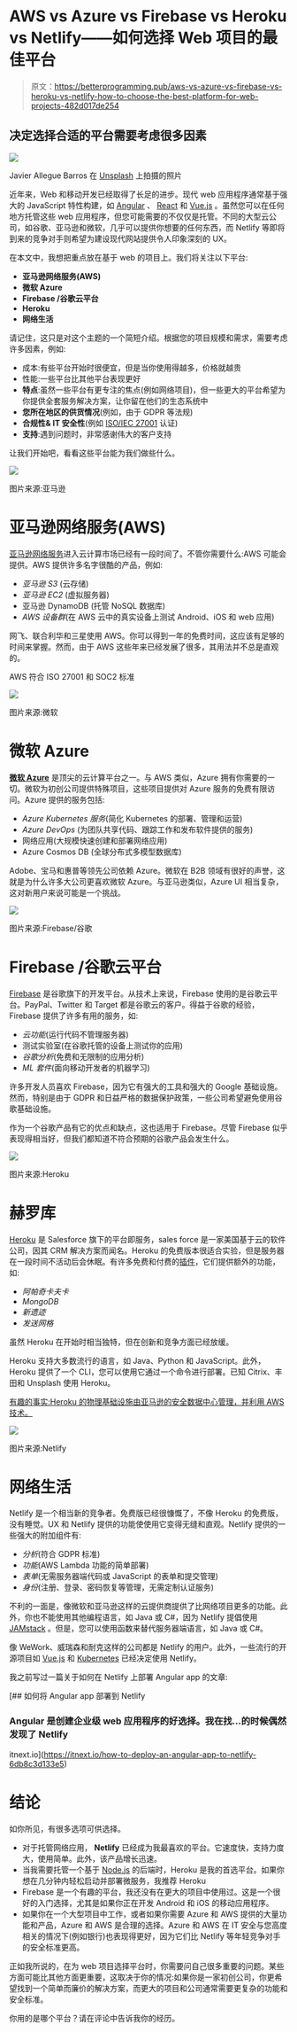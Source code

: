 # AWS vs Azure vs Firebase vs Heroku vs Netlify——如何选择 Web 项目的最佳平台

> 原文：<https://betterprogramming.pub/aws-vs-azure-vs-firebase-vs-heroku-vs-netlify-how-to-choose-the-best-platform-for-web-projects-482d017de254>

## 决定选择合适的平台需要考虑很多因素

![](img/4734d949643b8e5854502bdb360ad33f.png)

Javier Allegue Barros 在 [Unsplash](https://unsplash.com/search/photos/choice?utm_source=unsplash&utm_medium=referral&utm_content=creditCopyText) 上拍摄的照片

近年来，Web 和移动开发已经取得了长足的进步。现代 web 应用程序通常基于强大的 JavaScript 特性构建，如 [Angular](https://angular.io/) 、 [React](https://reactjs.org/) 和 [Vue.js](https://vuejs.org/) 。虽然您可以在任何地方托管这些 web 应用程序，但您可能需要的不仅仅是托管。不同的大型云公司，如谷歌、亚马逊和微软，几乎可以提供你想要的任何东西，而 Netlify 等即将到来的竞争对手则希望为建设现代网站提供令人印象深刻的 UX。

在本文中，我想把重点放在基于 web 的项目上。我们将关注以下平台:

*   **亚马逊网络服务(AWS)**
*   **微软 Azure**
*   **Firebase /谷歌云平台**
*   **Heroku**
*   **网络生活**

请记住，这只是对这个主题的一个简短介绍。根据您的项目规模和需求，需要考虑许多因素，例如:

*   成本:有些平台开始时很便宜，但是当你使用得越多，价格就越贵
*   性能:一些平台比其他平台表现更好
*   **特点**:虽然一些平台有更专注的焦点(例如网络项目)，但一些更大的平台希望为你提供全套服务解决方案，让你留在他们的生态系统中
*   **您所在地区的供货情况**(例如，由于 GDPR 等法规)
*   **合规性& IT 安全性**(例如 [ISO/IEC 27001](https://en.wikipedia.org/wiki/ISO/IEC_27001) 认证)
*   **支持**:遇到问题时，非常感谢伟大的客户支持

让我们开始吧，看看这些平台能为我们做些什么。

![](img/3ee67ddd5e17b87bd21a097033969385.png)

图片来源:亚马逊

# 亚马逊网络服务(AWS)

[亚马逊网络服务](https://aws.amazon.com/?nc1=h_ls)进入云计算市场已经有一段时间了。不管你需要什么:AWS 可能会提供。AWS 提供许多名字很酷的产品，例如:

*   *亚马逊 S3* (云存储)
*   *亚马逊 EC2* (虚拟服务器)
*   亚马逊 DynamoDB (托管 NoSQL 数据库)
*   *AWS 设备群*(在 AWS 云中的真实设备上测试 Android、iOS 和 web 应用)

网飞、联合利华和三星使用 AWS。你可以得到一年的免费时间，这应该有足够的时间来掌握。然而，由于 AWS 这些年来已经发展了很多，其用法并不总是直观的。

AWS 符合 ISO 27001 和 SOC2 标准

![](img/a34e61436d032a67ee8ad8281924afba.png)

图片来源:微软

# 微软 Azure

[**微软 Azure**](https://azure.microsoft.com/en-gb/) 是顶尖的云计算平台之一。与 AWS 类似，Azure 拥有你需要的一切。微软为初创公司提供特殊项目，这些项目提供对 Azure 服务的免费有限访问。Azure 提供的服务包括:

*   *Azure Kubernetes 服务*(简化 Kubernetes 的部署、管理和运营)
*   *Azure DevOps* (为团队共享代码、跟踪工作和发布软件提供的服务)
*   网络应用(大规模快速创建和部署网络应用)
*   Azure Cosmos DB (全球分布式多模型数据库)

Adobe、宝马和惠普等领先公司依赖 Azure。微软在 B2B 领域有很好的声誉，这就是为什么许多大公司更喜欢微软 Azure。与亚马逊类似，Azure UI 相当复杂，这对新用户来说可能是一个挑战。

![](img/bc51beb52bd62c619c31125b3f31a8f7.png)

图片来源:Firebase/谷歌

# Firebase /谷歌云平台

[Firebase](https://firebase.google.com/) 是谷歌旗下的开发平台。从技术上来说，Firebase 使用的是谷歌云平台。PayPal、Twitter 和 Target 都是谷歌云的客户。得益于谷歌的经验，Firebase 提供了许多有用的服务，如:

*   *云功能*(运行代码不管理服务器)
*   测试实验室(在谷歌托管的设备上测试你的应用)
*   *谷歌分析*(免费和无限制的应用分析)
*   *ML 套件*(面向移动开发者的机器学习)

许多开发人员喜欢 Firebase，因为它有强大的工具和强大的 Google 基础设施。然而，特别是由于 GDPR 和日益严格的数据保护政策，一些公司希望避免使用谷歌基础设施。

作为一个谷歌产品有它的优点和缺点，这也适用于 Firebase。尽管 Firebase 似乎表现得相当好，但我们都知道不符合预期的谷歌产品会发生什么。

![](img/5f1d5e6c138de9b31c6f2c97c47deeb0.png)

图片来源:Heroku

# 赫罗库

[Heroku](https://www.heroku.com/home) 是 Salesforce 旗下的平台即服务，sales force 是一家美国基于云的软件公司，因其 CRM 解决方案而闻名。Heroku 的免费版本很适合实验，但是服务器在一段时间不活动后会休眠。有许多免费和付费的[插件](https://elements.heroku.com/addons)，它们提供额外的功能，如:

*   *阿帕奇卡夫卡*
*   *MongoDB*
*   *新遗迹*
*   *发送网格*

虽然 Heroku 在开始时相当独特，但在创新和竞争方面已经放缓。

Heroku 支持大多数流行的语言，如 Java、Python 和 JavaScript。此外，Heroku 提供了一个 CLI，您可以使用它通过一个命令进行部署。已知 Citrix、丰田和 Unsplash 使用 Heroku。

[有趣的事实:Heroku 的物理基础设施由亚马逊的安全数据中心管理，并利用 AWS 技术。](https://www.heroku.com/policy/security)

![](img/81198246a25228a2515adcf1917208dd.png)

图片来源:Netlify

# 网络生活

Netlify 是一个相当新的竞争者。免费版已经很慷慨了，不像 Heroku 的免费版，没有睡觉。UX 和 Netlify 提供的功能使使用它变得无缝和直观。Netlify 提供的一些强大的附加组件有:

*   *分析*(符合 GDPR 标准)
*   *功能*(AWS Lambda 功能的简单部署)
*   *表单*(无需服务器端代码或 JavaScript 的表单和提交管理)
*   *身份*(注册、登录、密码恢复等管理，无需定制认证服务)

不利的一面是，像微软和亚马逊这样的云提供商提供了比网络项目更多的功能。此外，你也不能使用其他编程语言，如 Java 或 C#，因为 Netlify 提倡使用 [JAMstack](https://jamstack.org/) 。但是，您可以使用函数来替代服务器端语言，如 Java 或 C#。

像 WeWork、威瑞森和耐克这样的公司都是 Netlify 的用户。此外，一些流行的开源项目如 [Vue.js](https://vuejs.org/) 和 [Kubernetes](https://kubernetes.io/) 已经决定使用 Netlify。

我之前写过一篇关于如何在 Netlify 上部署 Angular app 的文章:

[](https://itnext.io/how-to-deploy-an-angular-app-to-netlify-6db8c3d133e5) [## 如何将 Angular app 部署到 Netlify

### Angular 是创建企业级 web 应用程序的好选择。我在找…的时候偶然发现了 Netlify

itnext.io](https://itnext.io/how-to-deploy-an-angular-app-to-netlify-6db8c3d133e5) 

# 结论

如你所见，有很多选项可供选择。

*   对于托管网络应用， **Netlify** 已经成为我最喜欢的平台。它速度快，支持力度大，使用简单。此外，该产品增长迅速。
*   当我需要托管一个基于 [Node.js](https://nodejs.org/en/) 的后端时，Heroku 是我的首选平台。如果你想在几分钟内轻松启动并部署微服务，我推荐 Heroku
*   Firebase 是一个有趣的平台，我还没有在更大的项目中使用过。这是一个很好的入门选择，尤其是如果你正在开发 Android 和 iOS 的移动应用程序。
*   如果你在一个大型项目中工作，或者如果你需要 Azure 和 AWS 提供的大量功能和产品，Azure 和 AWS 是合理的选择。Azure 和 AWS 在 IT 安全与您高度相关的情况下(例如银行)也表现得更好，因为它们比 Netlify 等年轻竞争对手的安全标准更高。

正如我所说的，在为 web 项目选择平台时，你需要问自己很多重要的问题。某些方面可能比其他方面更重要，这取决于你的情况:如果你是一家初创公司，你更希望找到一个简单而廉价的解决方案，而更大的项目和公司通常需要更复杂的功能和安全标准。

你用的是哪个平台？请在评论中告诉我你的经历。